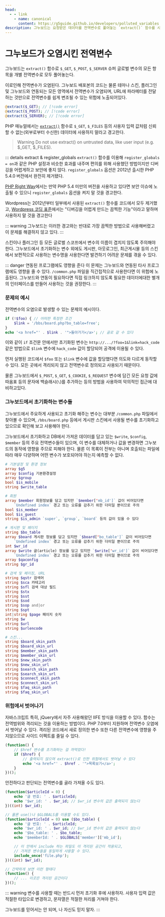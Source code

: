 ```yaml
---
head:
  - - link
    - name: canonical
      content: https://g5guide.github.io/developers/polluted_variables.html
description: 그누보드는 요청받은 데이터를 전역변수로 풀어놓는 `extract()` 함수를 사용하고 있어 전역변수가 오염되는 문제가 있다. 오염된 전역변수는 동작에 영향을 주기도하며, 보안취약점으로 이어질 수 있으므로 전역변수 사용에 항상 주의해야 한다.
---
```


# 그누보드가 오염시킨 전역변수

그누보드는 `extract()` 함수로 `$_GET`, `$_POST`, `$_SERVER` 슈퍼 글로벌 변수의 모든 항목을 개별 전역변수로 모두 풀어놓는다.

이로인해 전역변수가 오염된다. 그누보드 배포본의 코드는 물론 테마나 스킨, 플러그인 및 그누보드와 연동되는 모든 영역에서 전역변수가 오염되며, URL에 파라메터를 전달하는 것만으로 전역변수를 쉽게 변조될 수 있는 위험에 노출되어있다.

```php
@extract($_GET); // [!code error]
@extract($_POST); // [!code error]
@extract($_SERVER); // [!code error]
```

PHP 매뉴얼에서는 [`extract()`](https://www.php.net/manual/en/function.extract.php) 함수로 `$_GET`, `$_FILES` 등의 사용자 입력 값처럼 신뢰할 수 없는(외부로부터 수신한) 데이터에 사용하지 말라고 경고한다.

> Warning Do not use extract() on untrusted data, like user input (e.g. $\_GET, $\_FILES).

::: details extract & register_globals
`extract()` 함수를 이용해 `register_globals = on`과 같은 PHP 설정과 비슷한 효과를 내주며 편의를 위해 사용했던 방법이지만 디버깅을 어렵게하고 보안에 좋지 않다. `register_globals` 옵션은 2012년 출시한 PHP 5.4.0 버전에서 완전히 제거됐다.

[PHP Right Way](https://modernpug.github.io/php-the-right-way/#register_globals)에서는 만약 PHP 5.4 미만의 버전을 사용하고 있다면 보안 이슈에 노출될 수 있으니 `register_globals` 옵션을 켜지 말 것을 경고한다.

Wordpress는 2012년부터 일부에서 사용된 `extract()` 함수를 코드에서 모두 제거했고, [Wordpress 코딩 표준](https://developer.wordpress.org/coding-standards/wordpress-coding-standards/php/#dont-extract)에서는 "디버깅을 어렵게 만드는 끔찍한 기능"이라고 말하며 사용하지 말 것을 경고한다

::: warning
그누보드는 이러한 경고와는 반대로 가장 끔찍한 방법으로 사용해버렸고 이 문제를 해결하지 않고 있다.
:::

스킨이나 플러그인 등 모든 글로벌 스코프에서 변수의 이름이 겹치지 않도록 주의해야 한다. 그누보드에서 초기화하는 변수 외에도 게시판, 아웃로그인, 최근게시물 등의 스킨에서 보편적으로 사용하는 변수명을 사용한다면 발견하기 어려운 문제를 겪을 수 있다.

::: danger 연동된 프로그램에도 영향을 준다
이 문제는 그누보드와 연동된 타사 프로그램에도 영향을 줄 수 있다.
`/common.php` 파일을 직간접적으로 사용한다면 이 위험에 노출된다. 그누보드와 연동이 필요하다면 직접 링크하지 않도록 필요한 데이터에대한 별개의 인터페이스를 만들어 사용하는 것을 권장한다.
:::

### 문제의 예시

전역변수의 오염으로 발생할 수 있는 문제의 예시이다.

```php
if (!$foo) { // 어떠한 특정한 조건
    $link = '/bbs/board.php?bo_table=free';
}
echo '<a href="' . $link . '">돌아가기</a>'; // 골로 갈 수 있다
```

이와 같이 `if` 조건문 안에서만 초기화된 변수는 `http://.../?foo=1&link=hack_code` 같은 방법으로 `$link` 변수에 `hack_code` 값이 할당되어 공격에 이용될 수 있다.

먼저 실행된 코드에서 `$foo` 또는 `$link` 변수에 값을 할당했다면 의도와 다르게 동작할 수 있다. 모든 곳에서 격리되지 않고 전역변수로 정의되고 사용되기 때문이다.

물론 그누보드에서 `$_POST`, `$_GET`, `$_COOKIE`, `$_REQUEST` 변수에 담긴 모든 요청 값에 따옴표 등의 문자에 백슬래시(`\`)를 추가하는 등의 방법을 사용하여 악의적인 접근에 대비하고있다.

### 그누보드에서 초기화하는 변수들

그누보드에서 주요하게 사용되고 초기화 해주는 변수는 대부분 `/common.php` 파일에서 찾아볼 수 있으며, `/bbs/board.php` 등에서 게시판 스킨에서 사용될 변수를 초기화하고 있으므로 확인해 보고 사용해야 한다.

그누보드에서 초기화하고 DB에서 가져온 데이터를 담고 있는 `$write`, `$config`, `$member` 등의 주요 전역변수들이 있으며, 이 변수를 대체하거나 값을 변경하면 그누보드의 동작에 영향을 주므로 피해야 한다. 물론 이 목록이 전부는 아니며 호출되는 파일에 따라 매우 다양하며 어떤 변수가 보호되어야 하는지 예측할 수 없다.

```php
# 기본설정 및 환경 정보
array $g5
array $config 기본환경설정
array $group
bool $is_mobile
string $write_table

# 회원
array $member 회원정보를 담고 있지만 `$member['mb_id']` 값이 비어있다면
    `Undefined index` 경고 또는 오류를 감추기 위한 더미일 뿐이므로 주의
bool $is_member
bool $is_guest
string $is_admin `super`, `group`, `board` 등의 값이 있을 수 있다

# 게시판 및 페이지
string $bo_table
array $board 게시판 정보를 담고 있지만 `$board['bo_table']` 값이 비어있다면
    `Undefined index` 경고 또는 오류를 감추기 위한 더미일 뿐이므로 주의
int $wr_id
array $write 글(article) 정보를 담고 있지만 `$write['wr_id']` 값이 비어있다면
    `Undefined index` 경고 또는 오류를 감추기 위한 더미일 뿐이므로 주의
array $qaconfig
string $gr_id

# 검색 및 페이징, URL
string $qstr 검색어
string $sca 카테고리
string $sfl 검색 대상 필드
string $stx
string $sst
string $sod
string $sop and|or
string $spt
int|string $page 페이지 숫자
string $w
string $url
string $urlencode

# 스킨...
string $board_skin_path
string $board_skin_url
string $member_skin_path
string $member_skin_url
string $new_skin_path
string $new_skin_url
string $search_skin_path
string $search_skin_url
string $connect_skin_path
string $connect_skin_url
string $faq_skin_path
string $faq_skin_url
```

### 위험에서 벗어나기

자바스크립트 특히, jQuery에서 자주 사용해왔던 IIFE 방식을 이용할 수 있다. 함수는 전역범위와 격리되는 것을 이용하는 방법이다. PHP 7.0부터 지원하며 전역변수 오염에서 벗어날 수 있다. 격리된 코드에서 새로 정의한 변수 또한 다른 전역변수에 영향을 주지않으므로 사이드 이펙트를 줄일 수 있다.

```php
(function() {
    // $href 변수를 초기화하는 걸 까먹었다!
    if ($href) {
        // 출력되지 않으며 extract()로 인한 위험에서도 벗어날 수 있다
        echo '<a href="' . $href . '">목록보기</a>';
    }
})();
```

안전하다고 판단되는 전역변수를 골라 가져올 수도 있다.

```php
(function($articleId = 0) {
    echo '글 번호: ' . $articleId;
    echo '$wr_id: ' . $wr_id; // $wr_id 변수의 값은 출력되지 않는다
})((int) $wr_id);

// 물론 use()나 $GLOBALS를 이용할 수도 있다.
(function($articleId = 0) use ($bo_table) {
    echo '글 번호: ' . $articleId;
    echo '$wr_id: ' . $wr_id; // $wr_id 변수의 값은 출력되지 않는다
    echo '$bo_table: ' . $bo_table;
    echo '$memberId: ' . $GLOBALS['member']['mb_id'];

    // 이 안에서 include 하는 파일도 이 격리된 공간이 적용되고,
    // 가져온 변수들을 동일하게 사용할 수 있다.
    include_once('file.php');
})((int) $wr_id);

// 간략하게 보면 이런 형태다
(function() {
    // ... 이곳은 격리된 공간이다
})();
```

::: warning
변수를 사용할 때는 반드시 먼저 초기화 후에 사용하자.
사용자 입력 값은 적절한 타입으로 변경하고, 문자열은 적절한 처리를 거쳐야 한다.

그누보드를 믿어서는 안 되며, 나 자신도 믿지 말자.
:::

